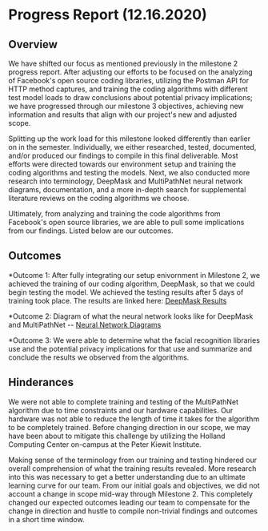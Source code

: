 # Progress Report (12.16.2020)
## Overview
We have shifted our focus as mentioned previously in the milestone 2 progress report. After adjusting our efforts to be focused on the analyzing of Facebook's open source coding libraries, utilizing the Postman API for HTTP method captures, and training the coding algorithms with different test model loads to draw conclusions about potential privacy implications; we have progressed through our milestone 3 objectives, achieving new information and results that align with our project's new and adjusted scope.

Splitting up the work load for this milestone looked differently than earlier on in the semester. Individually, we either researched, tested, documented, and/or produced our findings to compile in this final deliverable. Most efforts were directed towards our environment setup and training the coding algorithms and testing the models. Next, we also conducted more research into terminology, DeepMask and MultiPathNet neural network diagrams, documentation, and a more in-depth search for supplemental literature reviews on the coding algorithms we choose.

Ultimately, from analyzing and training the code algorithms from Facebook's open source libraries, we are able to pull some implications from our findings. Listed below are our outcomes.

## Outcomes
*Outcome 1: After fully integrating our setup enivornment in Milestone 2, we achieved the training of our coding algorithm, DeepMask, so that we could begin testing the model. We achieved the testing results after 5 days of training took place. The results are linked here: [DeepMask Results](https://github.com/blessedlex/Skynet-Zuckerberg-Edition/blob/master/deepmask_results.md)

*Outcome 2: Diagram of what the neural network looks like for DeepMask and MultiPathNet -- [Neural Network Diagrams](https://github.com/blessedlex/Skynet-Zuckerberg-Edition/blob/master/neural_network_diagrams.md)

*Outcome 3: We were able to determine what the facial recognition libraries use and the potential privacy implications for that use and summarize and conclude the results we observed from the algorithms. 


## Hinderances
We were not able to complete training and testing of the MultiPathNet algorithm due to time constraints and our hardware capabilities. Our hardware was not able to reduce the length of time it takes for the algorithm to be completely trained. Before changing direction in our scope, we may have been about to mitigate this challenge by utilizing the Holland Computing Center on-campus at the Peter Kiewit Institute. 

Making sense of the terminology from our training and testing hindered our overall comprehension of what the training results revealed. More research into this was necessary to get a better understanding due to an ultimate learning curve for our team. From our initial goals and objectives, we did not account a change in scope mid-way through Milestone 2. This completely changed our expected outcomes leading our team to compensate for the change in direction and hustle to compile non-trivial findings and outcomes in a short time window.
